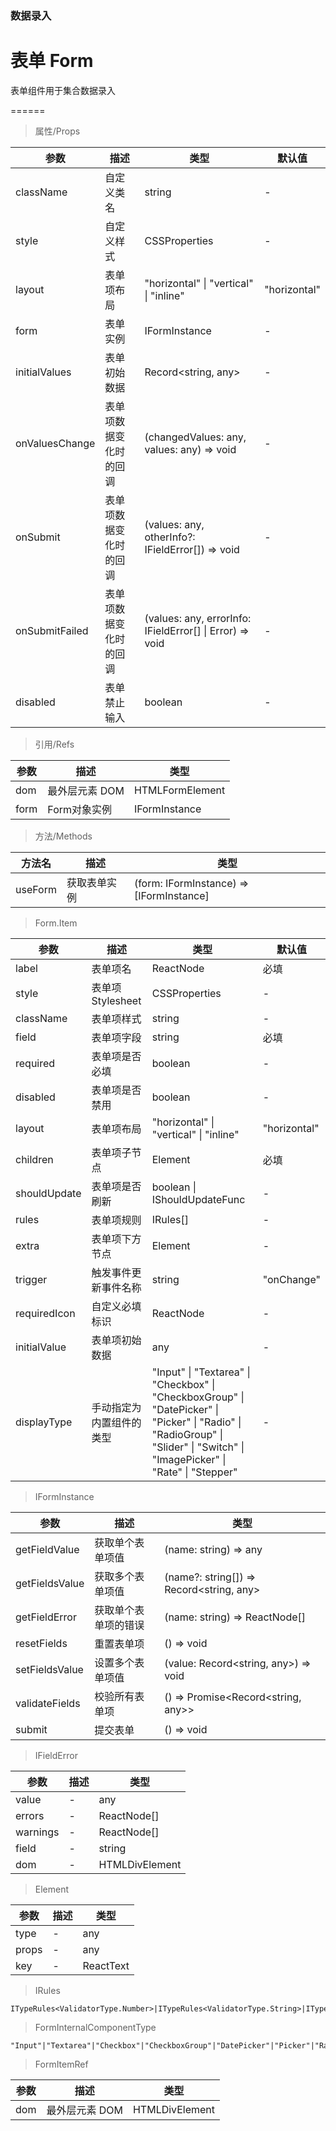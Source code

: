 ### 数据录入

# 表单 Form

表单组件用于集合数据录入

======

> 属性/Props

|参数|描述|类型|默认值|
|----------|-------------|------|------|
|className|自定义类名|string|-|
|style|自定义样式|CSSProperties|-|
|layout|表单项布局|"horizontal" \| "vertical" \| "inline"|"horizontal"|
|form|表单实例|IFormInstance|-|
|initialValues|表单初始数据|Record\<string, any\>|-|
|onValuesChange|表单项数据变化时的回调|(changedValues: any, values: any) =\> void|-|
|onSubmit|表单项数据变化时的回调|(values: any, otherInfo?: IFieldError\[\]) =\> void|-|
|onSubmitFailed|表单项数据变化时的回调|(values: any, errorInfo: IFieldError\[\] \| Error) =\> void|-|
|disabled|表单禁止输入|boolean|-|

> 引用/Refs

|参数|描述|类型|
|----------|-------------|------|
|dom|最外层元素 DOM|HTMLFormElement|
|form|Form对象实例|IFormInstance|

> 方法/Methods

|方法名|描述|类型|
|----------|-------------|------|
|useForm|获取表单实例|(form: IFormInstance) =\> \[IFormInstance\]|

> Form.Item

|参数|描述|类型|默认值|
|----------|-------------|------|------|
|label|表单项名|ReactNode|必填|
|style|表单项Stylesheet|CSSProperties|-|
|className|表单项样式|string|-|
|field|表单项字段|string|必填|
|required|表单项是否必填|boolean|-|
|disabled|表单项是否禁用|boolean|-|
|layout|表单项布局|"horizontal" \| "vertical" \| "inline"|"horizontal"|
|children|表单项子节点|Element|必填|
|shouldUpdate|表单项是否刷新|boolean \| IShouldUpdateFunc|-|
|rules|表单项规则|IRules\[\]|-|
|extra|表单项下方节点|Element|-|
|trigger|触发事件更新事件名称|string|"onChange"|
|requiredIcon|自定义必填标识|ReactNode|-|
|initialValue|表单项初始数据|any|-|
|displayType|手动指定为内置组件的类型|"Input" \| "Textarea" \| "Checkbox" \| "CheckboxGroup" \| "DatePicker" \| "Picker" \| "Radio" \| "RadioGroup" \| "Slider" \| "Switch" \| "ImagePicker" \| "Rate" \| "Stepper"|-|

> IFormInstance

|参数|描述|类型|
|----------|-------------|------|
|getFieldValue|获取单个表单项值|(name: string) =\> any|
|getFieldsValue|获取多个表单项值|(name?: string\[\]) =\> Record\<string, any\>|
|getFieldError|获取单个表单项的错误|(name: string) =\> ReactNode\[\]|
|resetFields|重置表单项|() =\> void|
|setFieldsValue|设置多个表单项值|(value: Record\<string, any\>) =\> void|
|validateFields|校验所有表单项|() =\> Promise\<Record\<string, any\>\>|
|submit|提交表单|() =\> void|

> IFieldError

|参数|描述|类型|
|----------|-------------|------|
|value|-|any|
|errors|-|ReactNode\[\]|
|warnings|-|ReactNode\[\]|
|field|-|string|
|dom|-|HTMLDivElement|

> Element

|参数|描述|类型|
|----------|-------------|------|
|type|-|any|
|props|-|any|
|key|-|ReactText|

> IRules

```
ITypeRules<ValidatorType.Number>|ITypeRules<ValidatorType.String>|ITypeRules<ValidatorType.Array>|ITypeRules<ValidatorType.Boolean>|ITypeRules<ValidatorType.Object>|ITypeRules<ValidatorType.Custom>
```

> FormInternalComponentType

```
"Input"|"Textarea"|"Checkbox"|"CheckboxGroup"|"DatePicker"|"Picker"|"Radio"|"RadioGroup"|"Slider"|"Switch"|"ImagePicker"|"Rate"|"Stepper"
```

> FormItemRef

|参数|描述|类型|
|----------|-------------|------|
|dom|最外层元素 DOM|HTMLDivElement|
